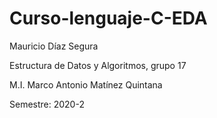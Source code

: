 # Curso-lenguaje-C-EDA

Mauricio Díaz Segura

Estructura de Datos y Algoritmos, grupo 17

M.I. Marco Antonio Matínez Quintana

Semestre: 2020-2
